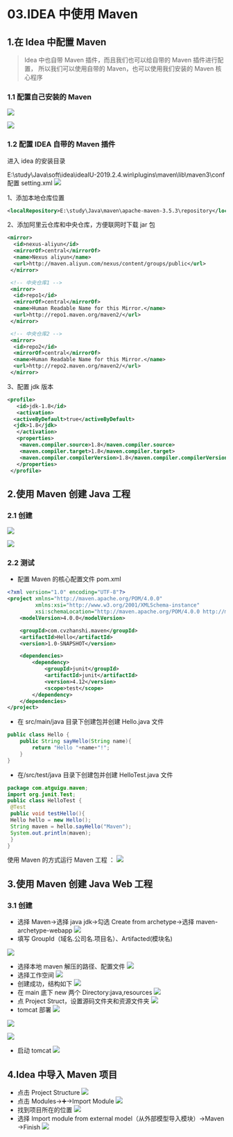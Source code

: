 # 03.IDEA 中使用 Maven

## 1.在 Idea 中配置 Maven

> Idea 中也自带 Maven 插件，而且我们也可以给自带的 Maven 插件进行配置， 所以我们可以使用自带的 Maven，也可以使用我们安装的 Maven 核心程序

### 1.1 配置自己安装的 Maven

![](https://fang-kang.gitee.io/blog-img/maven/20210426100711701.png#id=fSysf&originHeight=612&originWidth=992&originalType=binary&ratio=1&rotation=0&showTitle=false&status=done&style=none&title=)

![](https://fang-kang.gitee.io/blog-img/maven/20210426100659686.png#id=F8IQv&originHeight=689&originWidth=992&originalType=binary&ratio=1&rotation=0&showTitle=false&status=done&style=none&title=)

### 1.2 配置 IDEA 自带的 Maven 插件

进入 idea 的安装目录

E:\study\Java\soft\idea\ideaIU-2019.2.4.win\plugins\maven\lib\maven3\conf 配置 setting.xml
![](https://fang-kang.gitee.io/blog-img/maven/20210426100646754.png#id=JwC3M&originHeight=123&originWidth=955&originalType=binary&ratio=1&rotation=0&showTitle=false&status=done&style=none&title=)

1、添加本地仓库位置

```xml
<localRepository>E:\study\Java\maven\apache-maven-3.5.3\repository</localRepository>
```

2、添加阿里云仓库和中央仓库，方便联网时下载 jar 包

```xml
<mirror>
  <id>nexus-aliyun</id>
  <mirrorOf>central</mirrorOf>
  <name>Nexus aliyun</name>
  <url>http://maven.aliyun.com/nexus/content/groups/public</url>
 </mirror>

 <!-- 中央仓库1 -->
 <mirror>
  <id>repo1</id>
  <mirrorOf>central</mirrorOf>
  <name>Human Readable Name for this Mirror.</name>
  <url>http://repo1.maven.org/maven2/</url>
 </mirror>

 <!-- 中央仓库2 -->
 <mirror>
  <id>repo2</id>
  <mirrorOf>central</mirrorOf>
  <name>Human Readable Name for this Mirror.</name>
  <url>http://repo2.maven.org/maven2/</url>
 </mirror>
```

3、配置 jdk 版本

```xml
<profile>
   <id>jdk-1.8</id>
   <activation>
  <activeByDefault>true</activeByDefault>
  <jdk>1.8</jdk>
   </activation>
   <properties>
    <maven.compiler.source>1.8</maven.compiler.source>
    <maven.compiler.target>1.8</maven.compiler.target>
    <maven.compiler.compilerVersion>1.8</maven.compiler.compilerVersion>
   </properties>
 </profile>
```

## 2.使用 Maven 创建 Java 工程

### 2.1 创建

![](https://fang-kang.gitee.io/blog-img/maven/20210426100631179.png#id=ShkZ1&originHeight=775&originWidth=988&originalType=binary&ratio=1&rotation=0&showTitle=false&status=done&style=none&title=)

![](https://fang-kang.gitee.io/blog-img/maven/2021042610062066.png#id=XZFtV&originHeight=785&originWidth=981&originalType=binary&ratio=1&rotation=0&showTitle=false&status=done&style=none&title=)

### 2.2 测试

- 配置 Maven 的核心配置文件 pom.xml

```xml
<?xml version="1.0" encoding="UTF-8"?>
<project xmlns="http://maven.apache.org/POM/4.0.0"
         xmlns:xsi="http://www.w3.org/2001/XMLSchema-instance"
         xsi:schemaLocation="http://maven.apache.org/POM/4.0.0 http://maven.apache.org/xsd/maven-4.0.0.xsd">
    <modelVersion>4.0.0</modelVersion>

    <groupId>com.cvzhanshi.maven</groupId>
    <artifactId>Hello</artifactId>
    <version>1.0-SNAPSHOT</version>

    <dependencies>
        <dependency>
            <groupId>junit</groupId>
            <artifactId>junit</artifactId>
            <version>4.12</version>
            <scope>test</scope>
        </dependency>
    </dependencies>
</project>
```

- 在 src/main/java 目录下创建包并创建 Hello.java 文件

```java
public class Hello {
    public String sayHello(String name){
        return "Hello "+name+"!";
    }
}
```

- 在/src/test/java 目录下创建包并创建 HelloTest.java 文件

```java
package com.atguigu.maven;
import org.junit.Test;
public class HelloTest {
 @Test
 public void testHello(){
 Hello hello = new Hello();
 String maven = hello.sayHello("Maven");
 System.out.println(maven);
 }
}
```

使用 Maven 的方式运行 Maven 工程 ：
![](https://fang-kang.gitee.io/blog-img/maven/20210426100602918.png#id=LnFXd&originHeight=635&originWidth=692&originalType=binary&ratio=1&rotation=0&showTitle=false&status=done&style=none&title=)

## 3.使用 Maven 创建 Java Web 工程

### 3.1 创建

- 选择 Maven->选择 java jdk->勾选 Create from archetype->选择 maven-archetype-webapp
  ![](https://fang-kang.gitee.io/blog-img/maven/20210512094924545.png#id=JySVR&originHeight=763&originWidth=996&originalType=binary&ratio=1&rotation=0&showTitle=false&status=done&style=none&title=)
- 填写 GroupId（域名.公司名.项目名）、Artifacted(模块名)

![](https://fang-kang.gitee.io/blog-img/maven/2021051209491753.png#id=G1Zju&originHeight=196&originWidth=988&originalType=binary&ratio=1&rotation=0&showTitle=false&status=done&style=none&title=)

- 选择本地 maven 解压的路径、配置文件
  ![](https://fang-kang.gitee.io/blog-img/maven/20210512094910774.png#id=RutxF&originHeight=391&originWidth=999&originalType=binary&ratio=1&rotation=0&showTitle=false&status=done&style=none&title=)
- 选择工作空间
  ![](https://fang-kang.gitee.io/blog-img/maven/20210512094902732.png#id=jBqKD&originHeight=165&originWidth=987&originalType=binary&ratio=1&rotation=0&showTitle=false&status=done&style=none&title=)
- 创建成功，结构如下
  ![](https://fang-kang.gitee.io/blog-img/maven/2021051209485614.png#id=EqvdK&originHeight=247&originWidth=618&originalType=binary&ratio=1&rotation=0&showTitle=false&status=done&style=none&title=)
- 在 main 底下 new 两个 Directory:java,resources
  ![](https://fang-kang.gitee.io/blog-img/maven/20210512094849528.png#id=YNUGn&originHeight=316&originWidth=638&originalType=binary&ratio=1&rotation=0&showTitle=false&status=done&style=none&title=)
- 点 Project Struct，设置源码文件夹和资源文件夹
  ![](https://fang-kang.gitee.io/blog-img/maven/20210512094842525.png#id=zelzl&originHeight=360&originWidth=993&originalType=binary&ratio=1&rotation=0&showTitle=false&status=done&style=none&title=)
- tomcat 部署
  ![](https://fang-kang.gitee.io/blog-img/maven/20210512094834687.png#id=AUobK&originHeight=1012&originWidth=762&originalType=binary&ratio=1&rotation=0&showTitle=false&status=done&style=none&title=)

![](https://fang-kang.gitee.io/blog-img/maven/20210512094818165.png#id=CoMbs&originHeight=704&originWidth=977&originalType=binary&ratio=1&rotation=0&showTitle=false&status=done&style=none&title=)

![](https://fang-kang.gitee.io/blog-img/maven/20210512094810324.png#id=S7hay&originHeight=391&originWidth=997&originalType=binary&ratio=1&rotation=0&showTitle=false&status=done&style=none&title=)

- 启动 tomcat
  ![](https://fang-kang.gitee.io/blog-img/maven/20210512094802254.png#id=kVAdo&originHeight=209&originWidth=1017&originalType=binary&ratio=1&rotation=0&showTitle=false&status=done&style=none&title=)

## 4.Idea 中导入 Maven 项目

- 点击 Project Structure
  ![](https://fang-kang.gitee.io/blog-img/maven/20210426102238935.png#id=aUgvY&originHeight=51&originWidth=233&originalType=binary&ratio=1&rotation=0&showTitle=false&status=done&style=none&title=)
- 点击 Modules→➕→Import Module
  ![](https://fang-kang.gitee.io/blog-img/maven/20210426102228274.png#id=CZDJO&originHeight=689&originWidth=989&originalType=binary&ratio=1&rotation=0&showTitle=false&status=done&style=none&title=)
- 找到项目所在的位置
  ![](https://fang-kang.gitee.io/blog-img/maven/20210426102217436.png#id=haQVI&originHeight=959&originWidth=736&originalType=binary&ratio=1&rotation=0&showTitle=false&status=done&style=none&title=)
- 选择 Import module from external model（从外部模型导入模块）→Maven →Finish
  ![](https://fang-kang.gitee.io/blog-img/maven/20210426102202875.png#id=CIfGk&originHeight=793&originWidth=926&originalType=binary&ratio=1&rotation=0&showTitle=false&status=done&style=none&title=)
